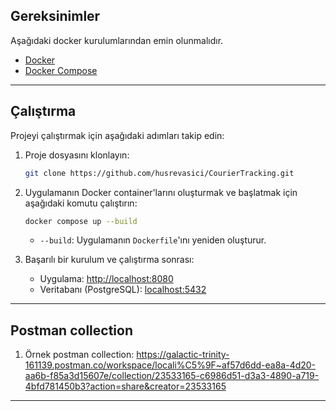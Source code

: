 
## Gereksinimler

Aşağıdaki docker kurulumlarından emin olunmalıdır.
- [Docker](https://www.docker.com/products/docker-desktop) 
- [Docker Compose](https://docs.docker.com/compose/) 

---

## Çalıştırma

Projeyi çalıştırmak için aşağıdaki adımları takip edin:

1. Proje dosyasını klonlayın:
   ```bash
   git clone https://github.com/husrevasici/CourierTracking.git
   
   ```

2. Uygulamanın Docker container'larını oluşturmak ve başlatmak için aşağıdaki komutu çalıştırın:
   ```bash
   docker compose up --build
   ```

   - `--build`: Uygulamanın `Dockerfile`'ını yeniden oluşturur.

3. Başarılı bir kurulum ve çalıştırma sonrası:
   - Uygulama: [http://localhost:8080](http://localhost:8080)
   - Veritabanı (PostgreSQL): [localhost:5432](localhost:5432)
---

## Postman collection
1. Örnek postman collection:
 https://galactic-trinity-161139.postman.co/workspace/locali%C5%9F~af57d6dd-ea8a-4d20-aa6b-f85a3d15607e/collection/23533165-c6986d51-d3a3-4890-a719-4bfd781450b3?action=share&creator=23533165

---
